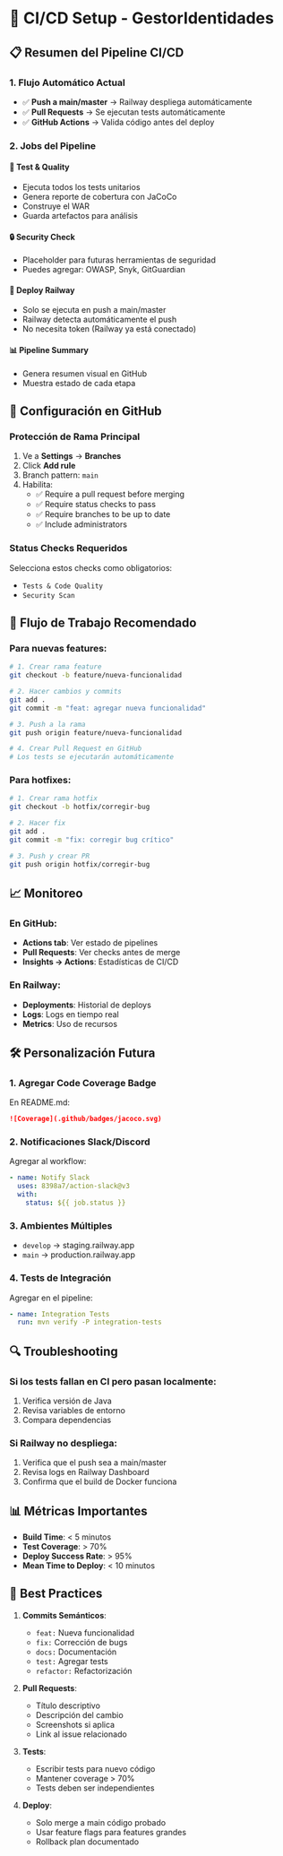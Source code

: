 # 🚀 CI/CD Setup - GestorIdentidades

## 📋 Resumen del Pipeline CI/CD

### 1. **Flujo Automático Actual**
- ✅ **Push a main/master** → Railway despliega automáticamente
- ✅ **Pull Requests** → Se ejecutan tests automáticamente
- ✅ **GitHub Actions** → Valida código antes del deploy

### 2. **Jobs del Pipeline**

#### 🧪 **Test & Quality**
- Ejecuta todos los tests unitarios
- Genera reporte de cobertura con JaCoCo
- Construye el WAR
- Guarda artefactos para análisis

#### 🔒 **Security Check**
- Placeholder para futuras herramientas de seguridad
- Puedes agregar: OWASP, Snyk, GitGuardian

#### 🚂 **Deploy Railway**
- Solo se ejecuta en push a main/master
- Railway detecta automáticamente el push
- No necesita token (Railway ya está conectado)

#### 📊 **Pipeline Summary**
- Genera resumen visual en GitHub
- Muestra estado de cada etapa

## 🔧 Configuración en GitHub

### Protección de Rama Principal
1. Ve a **Settings** → **Branches**
2. Click **Add rule**
3. Branch pattern: `main`
4. Habilita:
   - ✅ Require a pull request before merging
   - ✅ Require status checks to pass
   - ✅ Require branches to be up to date
   - ✅ Include administrators

### Status Checks Requeridos
Selecciona estos checks como obligatorios:
- `Tests & Code Quality`
- `Security Scan`

## 🔄 Flujo de Trabajo Recomendado

### Para nuevas features:
```bash
# 1. Crear rama feature
git checkout -b feature/nueva-funcionalidad

# 2. Hacer cambios y commits
git add .
git commit -m "feat: agregar nueva funcionalidad"

# 3. Push a la rama
git push origin feature/nueva-funcionalidad

# 4. Crear Pull Request en GitHub
# Los tests se ejecutarán automáticamente
```

### Para hotfixes:
```bash
# 1. Crear rama hotfix
git checkout -b hotfix/corregir-bug

# 2. Hacer fix
git add .
git commit -m "fix: corregir bug crítico"

# 3. Push y crear PR
git push origin hotfix/corregir-bug
```

## 📈 Monitoreo

### En GitHub:
- **Actions tab**: Ver estado de pipelines
- **Pull Requests**: Ver checks antes de merge
- **Insights → Actions**: Estadísticas de CI/CD

### En Railway:
- **Deployments**: Historial de deploys
- **Logs**: Logs en tiempo real
- **Metrics**: Uso de recursos

## 🛠️ Personalización Futura

### 1. **Agregar Code Coverage Badge**
En README.md:
```markdown
![Coverage](.github/badges/jacoco.svg)
```

### 2. **Notificaciones Slack/Discord**
Agregar al workflow:
```yaml
- name: Notify Slack
  uses: 8398a7/action-slack@v3
  with:
    status: ${{ job.status }}
```

### 3. **Ambientes Múltiples**
- `develop` → staging.railway.app
- `main` → production.railway.app

### 4. **Tests de Integración**
Agregar en el pipeline:
```yaml
- name: Integration Tests
  run: mvn verify -P integration-tests
```

## 🔍 Troubleshooting

### Si los tests fallan en CI pero pasan localmente:
1. Verifica versión de Java
2. Revisa variables de entorno
3. Compara dependencias

### Si Railway no despliega:
1. Verifica que el push sea a main/master
2. Revisa logs en Railway Dashboard
3. Confirma que el build de Docker funciona

## 📊 Métricas Importantes

- **Build Time**: < 5 minutos
- **Test Coverage**: > 70%
- **Deploy Success Rate**: > 95%
- **Mean Time to Deploy**: < 10 minutos

## 🎯 Best Practices

1. **Commits Semánticos**:
   - `feat:` Nueva funcionalidad
   - `fix:` Corrección de bugs
   - `docs:` Documentación
   - `test:` Agregar tests
   - `refactor:` Refactorización

2. **Pull Requests**:
   - Título descriptivo
   - Descripción del cambio
   - Screenshots si aplica
   - Link al issue relacionado

3. **Tests**:
   - Escribir tests para nuevo código
   - Mantener coverage > 70%
   - Tests deben ser independientes

4. **Deploy**:
   - Solo merge a main código probado
   - Usar feature flags para features grandes
   - Rollback plan documentado
